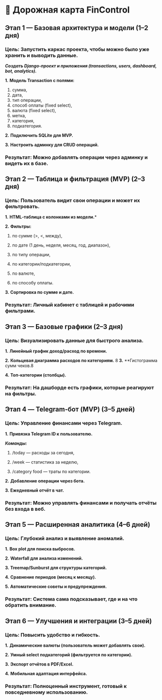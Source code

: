 # 🚀 Дорожная карта FinControl
## Этап 1 — Базовая архитектура и модели (1–2 дня)
### Цель: Запустить каркас проекта, чтобы можно было уже хранить и выводить данные.

***Создать Django‑проект и приложения (transactions, users, dashboard, bot, analytics).***

**1.** **Модель Transaction с полями:**

1. сумма, 
2. дата,
3. тип операции,
4. способ оплаты (fixed select),
5. валюта (fixed select),
6. метка,
7. категория,
8. подкатегория.

**2.** **Подключить SQLite для MVP.**

**3.** **Настроить админку для CRUD операций.**

### Результат: Можно добавлять операции через админку и видеть их в базе.

## Этап 2 — Таблица и фильтрация (MVP) (2–3 дня)
### Цель: Пользователь видит свои операции и может их фильтровать.

**1.** **HTML‑таблица с колонками из модели.***

**2.** **Фильтры:**

1. по сумме (>, <, между),

2. по дате (1 день, неделя, месяц, год, диапазон),

3. по типу операции,

4. по категории/подкатегории,

5. по валюте,

6. по способу оплаты.

**3.** **Сортировка по сумме и дате.**

### Результат: Личный кабинет с таблицей и рабочими фильтрами.

## Этап 3 — Базовые графики (2–3 дня)
### Цель: Визуализировать данные для быстрого анализа.

**1.** **Линейный график доход/расход по времени.**

**2.** **Кольцевая диаграмма расходов по категориям.**
8
**3.** **Гистограмма сумм чеков.8

**4.** **Топ‑категории (столбцы).**

### Результат: На дашборде есть графики, которые реагируют на фильтры.

## Этап 4 — Telegram‑бот (MVP) (3–5 дней)
### Цель: Управление финансами через Telegram.

**1.** **Привязка Telegram ID к пользователю.**

***Команды:***

1. /today — расходы за сегодня,

2. /week — статистика за неделю,

3. /category food — траты по категории.

**2.** **Добавление операции через бота.**

**3.** **Ежедневный отчёт в чат.**

### Результат: Можно управлять финансами и получать отчёты без входа в веб.

## Этап 5 — Расширенная аналитика (4–6 дней)
### Цель: Глубокий анализ и выявление аномалий.

**1.** **Box plot для поиска выбросов.**

**2.** **Waterfall для анализа изменений.**

**3.** **Treemap/Sunburst для структуры категорий.**

**4.** **Сравнение периодов (месяц к месяцу).**

**5.** **Автоматические советы и предупреждения.**

### Результат: Система сама подсказывает, где и на что обратить внимание.

## Этап 6 — Улучшения и интеграции (3–5 дней)
### Цель: Повысить удобство и гибкость.

**1.** **Динамические валюты (пользователь может добавлять свои).**

**2.** **Умный select подкатегорий (фильтруется по категории).**

**3.** **Экспорт отчётов в PDF/Excel.**

**4.** **Мобильная адаптация интерфейса.**

### Результат: Полноценный инструмент, готовый к повседневному использованию.